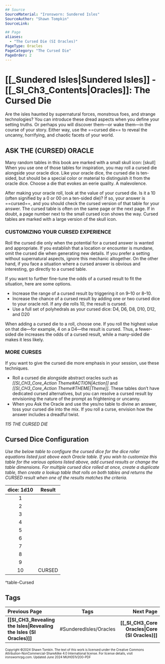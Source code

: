 ```yaml
---
## Source
SourceMaterial: "Ironsworn: Sundered Isles"
SourceAuthor: "Shawn Tompkin"
SourceLink: 

## Page
aliases: 
  - "The Cursed Die (SI Oracles)"
PageType: Oracles
PageCategory: "The Cursed Die"
PageOrder: 2
---
```

# [[_Sundered Isles|Sundered Isles]] - [[_SI_Ch3_Contents|Oracles]]: The Cursed Die
Are the isles haunted by supernatural forces, monstrous foes, and strange technologies? You can introduce these dread aspects when you define your setting truths. Or perhaps you will discover them—or wake them—in the course of your story. Either way, use the ==cursed die== to reveal the uncanny, horrifying, and chaotic facets of your world.

## ASK THE (CURSED) ORACLE
Many random tables in this book are marked with a small skull icon: [skull] When you use one of those tables for inspiration, you may roll a cursed die alongside your oracle dice. Like your oracle dice, the cursed die is ten-sided, but should be a special color or material to distinguish it from the oracle dice. Choose a die that evokes an eerie quality. A malevolence.

After making your oracle roll, look at the value of your cursed die. Is it a 10 (often signified by a 0 or 00 on a ten-sided die)? If so, your answer is ==cursed==, and you should check the cursed version of that table for your answer. The cursed table is often on the same page or the next page. If in doubt, a page number next to the small cursed icon shows the way. Cursed tables are marked with a large version of the skull icon.

### CUSTOMIZING YOUR CURSED EXPERIENCE
Roll the cursed die only when the potential for a cursed answer is wanted and appropriate. If you establish that a location or encounter is mundane, omit the cursed die when generating new details. If you prefer a setting without supernatural aspects, ignore this mechanic altogether. On the other hand, if you face a situation where a cursed answer is obvious and interesting, go directly to a cursed table.

If you want to further fine-tune the odds of a cursed result to fit the situation, here are some options.
- Increase the range of a cursed result by triggering it on 9–10 or 8–10.
- Increase the chance of a cursed result by adding one or two cursed dice to your oracle roll. If any die rolls 10, the result is cursed.
- Use a full set of polyhedrals as your cursed dice: D4, D6, D8, D10, D12, and D20

When adding a cursed die to a roll, choose one. If you roll the highest value on that die—for example, 4 on a D4—the result is cursed. Thus, a fewer-sided die increases the odds of a cursed result, while a many-sided die makes it less likely.

### MORE CURSES
If you want to give the cursed die more emphasis in your session, use these techniques.
- Roll a cursed die alongside abstract oracles such as _[[SI_CH3_Core_Action Theme#ACTION|Action]]_ and _[[SI_CH3_Core_Action Theme#THEME|Theme]]_. These tables don’t have dedicated cursed alternatives, but you can resolve a cursed result by envisioning the nature of the prompt as frightening or uncanny.
- When you Ask the Oracle and use the yes/no table to divine an answer, toss your cursed die into the mix. If you roll a curse, envision how the answer includes a dreadful twist.

*115 THE CURSED DIE*

## Cursed Dice Configuration
_Use the below table to configure the cursed dice for the dice roller equations listed just above each Oracle table. If you wish to customize this table for the various options listed above, add cursed results or change the table dimensions. For multiple cursed dice rolled at once, create a duplicate table, then create a lookup table that rolls on both tables and returns the CURSED result when one of the results matches the criteria._

| dice: 1d10 | Result |
|:---:| --- |
| 1 |  |
| 2 |  |
| 3 |  |
| 4 |  |
| 5 |  |
| 6 |  |
| 7 |  |
| 8 |  |
| 9 |  |
| 10 | CURSED |
^table-Cursed

## Tags

| Previous Page | Tags | Next Page |
| :--- | :---: | ---: |
| **[[SI_CH3_Revealing the Isles\|Revealing the Isles (SI Oracles)]]** | #SunderedIsles/Oracles | **[[_SI_CH3_Core Oracles\|Core (SI Oracles)]]** |

<font size=-2>Copyright ©2024 Shawn Tomkin. The text of this work is licensed under the Creative Commons Attribution-NonCommercial-ShareAlike 4.0 International license. For license details, visit ironswornrpg.com. Updated June 2024 MUH051V200-PDF</font>
